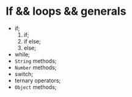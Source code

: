 # If && loops && generals

- if;
    1. if;
    2. if else;
    3. else;
- while;
- `String` methods;
- `Number` methods;
- switch;
- ternary operators;
- `Object` methods;
